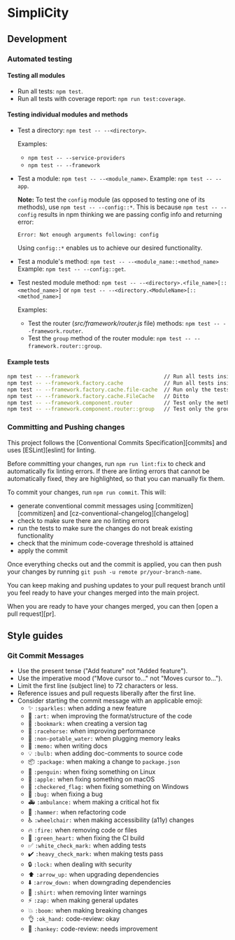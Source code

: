 # SimpliCity


## Development

### Automated testing

#### Testing all modules
- Run all tests: `npm test`.
- Run all tests with coverage report: `npm run test:coverage`.

#### Testing individual modules and methods
- Test a directory: `npm test -- --<directory>`.

  Examples:
    - `npm test -- --service-providers`
    - `npm test -- --framework`
- Test a module: `npm test -- --<module_name>`.
  Example: `npm test -- --app`.

  **Note:** To test the `config` module (as opposed to testing one of its methods),
  use `npm test -- --config::*`. This is because `npm test -- --config`
  results in npm thinking we are passing config info and returning error:

  `Error: Not enough arguments following: config`

  Using `config::*` enables us to achieve our desired functionality.
- Test a module's method: `npm test -- --<module_name::<method_name>`
  Example: `npm test -- --config::get`.
- Test nested module method:
  `npm test -- --<directory>.<file_name>[::<method_name>]` or
  `npm test -- --<directory.<ModuleName>[::<method_name>]`

  Examples:
    - Test the router (*src/framework/router.js* file) methods: `npm test -- --framework.router`.
    - Test the `group` method of the router module: `npm test -- --framework.router::group`.

#### Example tests
```bash
npm test -- --framework                           // Run all tests inside the src/framework/ directory
npm test -- --framework.factory.cache             // Run all tests inside the src/framework/factory/cache/ directory.
npm test -- --framework.factory.cache.file-cache  // Run only the tests within the file-cache.spec.js file
npm test -- --framework.factory.cache.FileCache   // Ditto
npm test -- --framework.component.router          // Test only the methods of the router module (src/framework/component/router.js)
npm test -- --framework.component.router::group   // Test only the group method of the router
```

### Committing and Pushing changes
This project follows the [Conventional Commits Specification][commits] and uses [ESLint][eslint] for linting.

Before committing your changes, run `npm run lint:fix` to check and automatically fix linting errors.
If there are linting errors that cannot be automatically fixed,
they are highlighted, so that you can manually fix them.

To commit your changes, run `npm run commit`. This will:

- generate conventional commit messages using [commitizen][commitizen] and [cz-conventional-changelog][changelog]
- check to make sure there are no linting errors
- run the tests to make sure the changes do not break existing functionality
- check that the minimum code-coverage threshold is attained
- apply the commit

Once everything checks out and the commit is applied,
you can then push your changes by running `git push -u remote pr/your-branch-name`.

You can keep making and pushing updates to your pull request branch
until you feel ready to have your changes merged into the main project.

When you are ready to have your changes merged, you can then [open a pull request][pr].


## Style guides

### Git Commit Messages

- Use the present tense ("Add feature" not "Added feature").
- Use the imperative mood ("Move cursor to..." not "Moves cursor to...").
- Limit the first line (subject line) to 72 characters or less.
- Reference issues and pull requests liberally after the first line.
- Consider starting the commit message with an applicable emoji:
    <!-- https://gist.github.com/parmentf/035de27d6ed1dce0b36a -->
    - :sparkles: `:sparkles:` when adding a new feature
    - :art: `:art:` when improving the format/structure of the code
    - :bookmark: `:bookmark:` when creating a version tag
    - :racehorse: `:racehorse:` when improving performance
    - :non-potable_water: `:non-potable_water:` when plugging memory leaks
    - :memo: `:memo:` when writing docs
    - :bulb: `:bulb:` when adding doc-comments to source code
    - :package: `:package:` when making a change to `package.json`
    - :penguin: `:penguin:` when fixing something on Linux
    - :apple: `:apple:` when fixing something on macOS
    - :checkered_flag: `:checkered_flag:` when fixing something on Windows
    - :bug: `:bug:` when fixing a bug
    - :ambulance: `:ambulance:` whem making a critical hot fix
    - :hammer: `:hammer:` when refactoring code
    - :wheelchair: `:wheelchair:` when making accessibility (a11y) changes
    - :fire: `:fire:` when removing code or files
    - :green_heart: `:green_heart:` when fixing the CI build
    - :white_check_mark: `:white_check_mark:` when adding tests
    - :heavy_check_mark: `:heavy_check_mark:` when making tests pass
    - :lock: `:lock:` when dealing with security
    - :arrow_up: `:arrow_up:` when upgrading dependencies
    - :arrow_down: `:arrow_down:` when downgrading dependencies
    - :shirt: `:shirt:` when removing linter warnings
    - :zap: `:zap:` when making general updates
    - :boom: `:boom:` when making breaking changes
    - :ok_hand: `:ok_hand:` code-review: okay
    - :hankey: `:hankey:` code-review: needs improvement
